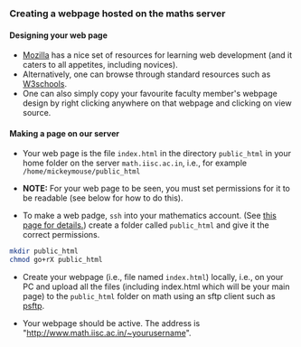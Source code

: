 ---
---
### Creating a webpage hosted on the maths server

#### Designing your web page

* [Mozilla](https://developer.mozilla.org/en-US/docs/Learn) has a nice set of resources for learning web development (and it caters to all appetites, including novices).
* Alternatively, one can browse through standard resources such as [W3schools](https://www.w3schools.com/html/).
* One can also simply copy your favourite faculty member's webpage design by right clicking anywhere on that webpage and clicking on view source.

#### Making a page on our server

* Your web page is the file `index.html` in the directory `public_html` in your home folder on the server `math.iisc.ac.in`, i.e., for example `/home/mickeymouse/public_html`

* __NOTE:__ For your web page to be seen, you must set permissions for it to be readable (see below for how to do this).

* To make a web padge, `ssh` into your mathematics account. (See [this page for details.](http://www.math.iisc.ac.in/sshinfo.html)) create a folder called `public_html` and give it the correct permissions.
```bash
mkdir public_html
chmod go+rX public_html
```

* Create your webpage (i.e., file named `index.html`) locally, i.e., on your PC and upload all the files (including index.html which will be your main page) to the `public_html` folder on math using an sftp client such as [psftp](https://www.chiark.greenend.org.uk/~sgtatham/putty/latest.html).

* Your webpage should be active. The address is "http://www.math.iisc.ac.in/~yourusername".
